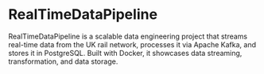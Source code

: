 # RealTimeDataPipeline
RealTimeDataPipeline is a scalable data engineering project that streams real-time data from the UK rail network, processes it via Apache Kafka, and stores it in PostgreSQL. Built with Docker, it showcases data streaming, transformation, and data storage.
